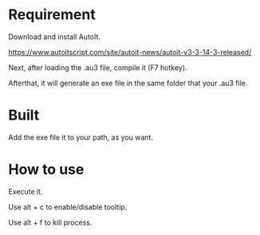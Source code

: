 Requirement
===========

Download and install AutoIt.

https://www.autoitscript.com/site/autoit-news/autoit-v3-3-14-3-released/

Next, after loading the .au3 file, compile it (F7 hotkey).

Afterthat, it will generate an exe file in the same folder that your .au3 file.


Built
=====

Add the exe file it to your path, as you want.


How to use
==========

Execute it.

Use alt + c to enable/disable tooltip.

Use alt + f to kill process.
